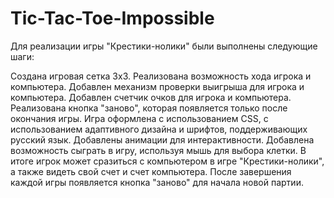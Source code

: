# Tic-Tac-Toe-Impossible

Для реализации игры "Крестики-нолики" были выполнены следующие шаги:

Создана игровая сетка 3x3.
Реализована возможность хода игрока и компьютера.
Добавлен механизм проверки выигрыша для игрока и компьютера.
Добавлен счетчик очков для игрока и компьютера.
Реализована кнопка "заново", которая появляется только после окончания игры.
Игра оформлена с использованием CSS, с использованием адаптивного дизайна и шрифтов, поддерживающих русский язык.
Добавлены анимации для интерактивности.
Добавлена возможность сыграть в игру, используя мышь для выбора клетки.
В итоге игрок может сразиться с компьютером в игре "Крестики-нолики", а также видеть свой счет и счет компьютера. После завершения каждой игры появляется кнопка "заново" для начала новой партии.
